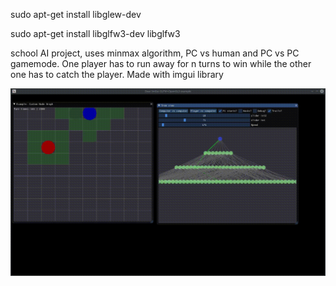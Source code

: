 sudo apt-get install libglew-dev

sudo apt-get install libglfw3-dev libglfw3 

school AI project, uses minmax algorithm, PC vs human and PC vs PC gamemode.
One player has to run away for n turns to win while the other one has to catch the player.
Made with imgui library

![ScreenShot](preview.gif)
